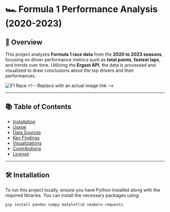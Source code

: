# 🏎️ Formula 1 Performance Analysis (2020-2023)

## 📖 Overview

This project analyzes **Formula 1 race data** from the **2020 to 2023 seasons**, focusing on driver performance metrics such as **total points**, **fastest laps**, and trends over time. Utilizing the **Ergast API**, the data is processed and visualized to draw conclusions about the top drivers and their performances.

![F1 Race]([https://example.com/f1-race-image.jpg](https://www.google.com/url?sa=i&url=https%3A%2F%2Fwww.corrieredellosport.it%2Fformula-1&psig=AOvVaw13foZjhTAxItow-Sbvahxz&ust=1729601620176000&source=images&cd=vfe&opi=89978449&ved=0CBQQjRxqFwoTCIiq_6TCn4kDFQAAAAAdAAAAABAE)) <!-- Replace with an actual image link -->

---

## 📚 Table of Contents

- [Installation](#installation)
- [Usage](#usage)
- [Data Sources](#data-sources)
- [Key Findings](#key-findings)
- [Visualizations](#visualizations)
- [Contributions](#contributions)
- [License](#license)

---

## 🛠️ Installation

To run this project locally, ensure you have Python installed along with the required libraries. You can install the necessary packages using:

```bash
pip install pandas numpy matplotlib seaborn requests

